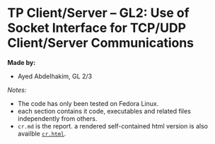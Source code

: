 # TP Client/Server – GL2: Use of Socket Interface for TCP/UDP Client/Server Communications

**Made by:** 
- Ayed Abdelhakim, GL 2/3

*Notes:* 
- The code has only been tested on Fedora Linux.
- each section contains it code, executables and related files independently from others.
- `cr.md` is the report. a rendered self-contained html version is also availble [`cr.html`](https://ahkinsat.github.io/insat_gl2_s2_network_tp/cr.html).
